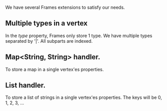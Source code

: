 We have several Frames extensions to satisfy our needs.

## Multiple types in a vertex
In the _type_ property, Frames only store 1 type. We have multiple types separated by '|'. All subparts are indexed.

## Map<String, String> handler.
To store a map in a single vertex'es properties.

## List<String> handler.
To store a list of strings in a single vertex'es properties.
The keys will be 0, 1, 2, 3, ...